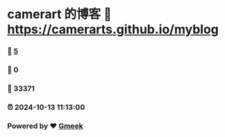 # camerart 的博客 :link: https://camerarts.github.io/myblog 
### :page_facing_up: [5](https://camerarts.github.io/myblog/tag.html) 
### :speech_balloon: 0 
### :hibiscus: 33371 
### :alarm_clock: 2024-10-13 11:13:00 
### Powered by :heart: [Gmeek](https://github.com/Meekdai/Gmeek)

